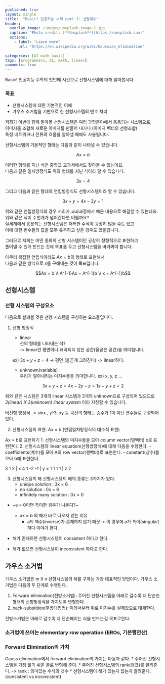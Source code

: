 ```yaml
---
published: true
layout: single
title:  "Basic! 인공지능 수학 part 1: 선형대수"
header:
  overlay_image: /images/unsplash-image-1.jpg
  caption: "Photo credit: [**Unsplash**](https://unsplash.com)"
  actions:
    - label: "Learn more"
      url: "https://en.wikipedia.org/wiki/Gaussian_elimination"
      
categories: [AI math_basic]
tags: [programmers, AI, math, linear]
comments: true
---
```


Basic! 인공지능 수학의 첫번째 시간으로 선형시스템에 대해 알아봅시다.  

### 목표 
* 선형시스템에 대한 기본적인 이해
* 가우스 소거법을 기반으로 한 선형시스템의 변수 처리 
    
저희가 이번에 함께 알아볼 선형시스템은 여러 과학분야에서 응용되는 시스템으로,  
이미지를 조합해 새로운 이미지를 만들어 내거나 (이미지 벡터의 선형조합)  
특정 네트워크나 전류의 흐름을 알아낼 때에도 사용됩니다.  

선형시스템의 기본적인 형태는 다음과 같이 나타낼 수 있습니다.  
~~~math
Ax = b
~~~

이러한 형태를 지닌 식은 중학교 교과서에서도 찾아볼 수 있는데요.  
다음과 같은 일차방정식도 위의 형태를 지닌 식이라 할 수 있습니다.
~~~math
3x = 4
~~~
그리고 다음과 같은 형태의 연립방정식도 선형시스템이라 할 수 있습니다. 
~~~math
3x + y = 4
x - 2y = 1
~~~

위와 같은 연립방정식의 경우 저희가 교과과정에서 배운 내용으로 해결할 수 있는데요.  
위와 같은 식이 수천개가 넘어간다면 어떨까요?  
실세계에서 응용되는 선형시스템은 저러한 수식이 굉장히 많을 수도 있고  
이에 대한 변수들의 값을 모두 유추하고 싶은 경우도 있을겁니다.

그러므로 저희는 어떤 종류의 선형 시스템이던 굉장히 정형적으로 표현하고  
풀어낼 수 있게 만드는 것에 목표를 두고 선형시스템을 바라봐야 합니다.

아무리 복잡한 연립식이라도 $`Ax = b`$의 형태로 표현해서  
다음과 같은 방식으로 $`x`$를 구해내는 것이 목표입니다. 
~~~math
Ax = b \\
A^{-1}Ax = A^{-1}b \\
x = A^{-1}b
~~~


## 선형시스템

### 선형 시스템의 구성요소 

다음으로 살펴볼 것은 선형 시스템을 구성하는 요소들입니다. 

1. 선형 방정식

    * linear  
    선의 형태를 나타내는 식?  
    -> linear란 평면이나 왜곡되지 않은 공간(올곧은 공간)을 의미힙니다. 

    ex) $`3x + y + z = 4`$ -> 평면 (올곧게 그려진다) -> linear하다. 

    * unknown(variable)   
    우리가 알아내려는 미지수들을 의미합니다. ex) x, y, z ...

~~~math
3x + y + z = 4
x - 2y - z = 1
x + y + z = 2
~~~

위와 같은 시스템은 3개의 linear 시스템과 3개의 unknown으로 구성되어 있으므로  
*3(linear) X 3(unknown) linear system* 이라 지칭할 수 있습니다. 

비선형 방정식 -> sinx , y^3, xy 등 곡선의 형태는 승수가 1이 아닌 변수들로 구성되어 있다. 

2. 선형시스템의 표현: Ax = b (연립일차방정식의 대수적 표현)

Ax = b로 표현하기
    1. 선형시스템의 미지수들을 모아 column vector(열벡터) x로 표현한다. 
    2. 선형시스템의 linear equation(선형방정식)에 대해 다음을 수행한다. 
        - coefficients(계수)를 모아 A의 row vector(행벡터)로 표현한다. 
        - constant(상수)를 모아 b에 표현한다. 
    
3  1  2 | x     4
1 -2 -1 | y  =  1
1  1  1 | z     2
 

3. 선형시스템의 해 
선형시스템의 해의 종류는 3가지가 있다. 
    * unique solution : 3x = 6
    * no solution : 0x = 6
    * infinitely many solution : 0x = 0

* ~a = 0이면 특이한 경우가 나온다?~ 
    * ax = b 의 해가 바로 나오지 않는 이유
        * a의 역수(inverse)가 존재하지 않기 때문-> 이 경우에 a가 특이(singular)하다 이야기 한다. 

* 해가 존재하면 선형시스템이 consistent 하다고 한다. 
* 해가 없으면 선형시스템이 inconsistent 하다고 한다.  


## 가우스 소거법

가우스 소거법은 m X n 선형시스템의 해를 구하는 가장 대표적인 방법이다. 
가우스 소거법은 다음의 두 단계로 수행된다. 

1. Forward elimination(전방소거법): 주어진 선형시스템을 아래로 갈수록 더 단순한 형태의 선향방정식을 가지도록 변형한다.
2. back-substition(후방대입법): 아래서부터 위로 미지수를 실제값으로 대체한다. 

전방소거법은 아래로 갈수록 더 단순해지는 식을 만드는걸 목표로한다. 

### 소거법에 쓰이는 elementary row operation (EROs, 기본행연산)

### Forward Elimination의 가치 
Gauss elimination에서 forward elimination의 가치는 다음과 같다.
    * 주어진 선형시스템을 가장 풀기 쉬운 꼴로 변형해 준다.
    * 주어진 선형시스템의 rank(랭크)를 알려준다. -> rank : 의미있는 수식의 갯수 
    * 선형시스템이 해가 있는지 없는지 알려준다. (consistent vs inconsistent)




